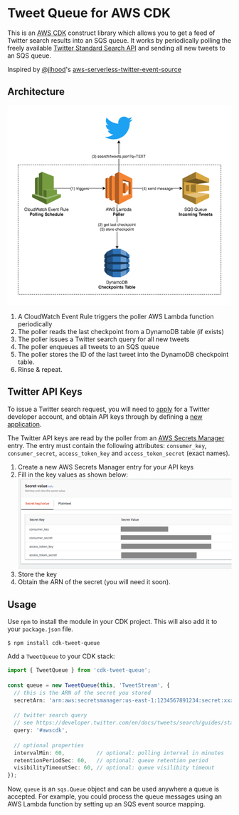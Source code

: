 # Tweet Queue for AWS CDK

This is an [AWS CDK](https://github.com/awslabs/aws-cdk) construct library which
allows you to get a feed of Twitter search results into an SQS queue. It works
by periodically polling the freely available [Twitter Standard Search
API](https://developer.twitter.com/en/docs/tweets/search/api-reference/get-search-tweets.html) and
sending all new tweets to an SQS queue.

Inspired by
[@jlhood](https://github.com/awslabs/aws-serverless-twitter-event-source/commits?author=jlhood)'s
[aws-serverless-twitter-event-source](https://github.com/awslabs/aws-serverless-twitter-event-source)

## Architecture

![](./images/architecture.png)

1. A CloudWatch Event Rule triggers the poller AWS Lambda function periodically
2. The poller reads the last checkpoint from a DynamoDB table (if exists)
3. The poller issues a Twitter search query for all new tweets
4. The poller enqueues all tweets to an SQS queue
5. The poller stores the ID of the last tweet into the DynamoDB checkpoint table.
6. Rinse & repeat.

## Twitter API Keys

To issue a Twitter search request, you will need to
[apply](https://developer.twitter.com/en/apply-for-access.html) for a Twitter
developer account, and obtain API keys through by defining a [new
application](http://twitter.com/oauth_clients/new).

The Twitter API keys are read by the poller from an [AWS Secrets
Manager](https://aws.amazon.com/secrets-manager/) entry. The entry must contain
the following attributes: `consumer_key`, `consumer_secret`, `access_token_key`
and `access_token_secret` (exact names).

1. Create a new AWS Secrets Manager entry for your API keys
2. Fill in the key values as shown below:
    ![](./images/secretsmanager.png)
3. Store the key
4. Obtain the ARN of the secret (you will need it soon).

## Usage

Use `npm` to install the module in your CDK project. This will also add it to
your `package.json` file.

```console
$ npm install cdk-tweet-queue
```

Add a `TweetQueue` to your CDK stack:

```ts
import { TweetQueue } from 'cdk-tweet-queue';

const queue = new TweetQueue(this, 'TweetStream', {
  // this is the ARN of the secret you stored
  secretArn: 'arn:aws:secretsmanager:us-east-1:1234567891234:secret:xxxxxxxxx'

  // twitter search query
  // see https://developer.twitter.com/en/docs/tweets/search/guides/standard-operators
  query: '#awscdk',

  // optional properties
  intervalMin: 60,          // optional: polling interval in minutes
  retentionPeriodSec: 60,   // optional: queue retention period
  visibilityTimeoutSec: 60, // optional: queue visilibity timeout
});
```

Now, `queue` is an `sqs.Queue` object and can be used anywhere a queue is
accepted. For example, you could process the queue messages using an AWS Lambda
function by setting up an SQS event source mapping.
